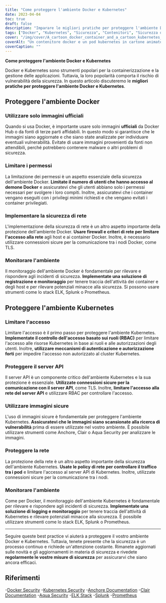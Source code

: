 ```yaml
---
title: "Come proteggere l'ambiente Docker e Kubernetes"
date: 2023-04-04
toc: true
draft: false
description: "Imparare le migliori pratiche per proteggere l'ambiente Docker e Kubernetes, tra cui l'uso di immagini ufficiali, la limitazione dei permessi e l'implementazione della sicurezza di rete."
tags: ["Docker", "Kubernetes", "Sicurezza", "Contenitori", "Sicurezza di rete", "RBAC", "Server API", "Vulnerabilità", "Monitoraggio", "Registrazione", "Firewall", "TLS", "Ancora", "Clair", "Aqua Security", "Pila ELK", "Splunk", "Prometeo", "Sicurezza informatica", "Migliori pratiche"]
cover: "/img/cover/A_cartoon_docker_container_and_a_cartoon_kubernetes_pod.png"
coverAlt: "Un contenitore docker e un pod kubernetes in cartone animato che si tengono per mano e sono in piedi sopra una cassaforte chiusa a chiave. Lo sfondo è un muro di codici informatici."
coverCaption: ""
---
```


**Come proteggere l'ambiente Docker e Kubernetes**

Docker e Kubernetes sono strumenti popolari per la containerizzazione e la gestione delle applicazioni. Tuttavia, la loro popolarità comporta il rischio di vulnerabilità della sicurezza. In questo articolo discuteremo le **migliori pratiche per proteggere l'ambiente Docker e Kubernetes**.

## Proteggere l'ambiente Docker

### Utilizzare solo immagini ufficiali

Quando si usa Docker, è importante usare solo immagini **ufficiali** da Docker Hub o da fonti di terze parti affidabili. In questo modo si garantisce che le immagini siano aggiornate e che siano state analizzate per individuare eventuali vulnerabilità. Evitate di usare immagini provenienti da fonti non attendibili, perché potrebbero contenere malware o altri problemi di sicurezza.

### Limitare i permessi

La limitazione dei permessi è un aspetto essenziale della sicurezza dell'ambiente Docker. **Limitate il numero di utenti che hanno accesso al demone Docker** e assicuratevi che gli utenti abbiano solo i permessi necessari per svolgere i loro compiti. Inoltre, assicuratevi che i container vengano eseguiti con i privilegi minimi richiesti e che vengano evitati i container privilegiati.

### Implementare la sicurezza di rete

L'implementazione della sicurezza di rete è un altro aspetto importante della protezione dell'ambiente Docker. **Usare firewall e criteri di rete per limitare l'accesso alla rete** agli host e ai container Docker. Inoltre, è necessario utilizzare connessioni sicure per la comunicazione tra i nodi Docker, come TLS.

### Monitorare l'ambiente

Il monitoraggio dell'ambiente Docker è fondamentale per rilevare e rispondere agli incidenti di sicurezza. **Implementate una soluzione di registrazione e monitoraggio** per tenere traccia dell'attività dei container e degli host e per rilevare potenziali minacce alla sicurezza. Si possono usare strumenti come lo stack ELK, Splunk o Prometheus.

## Proteggere l'ambiente Kubernetes

### Limitare l'accesso

Limitare l'accesso è il primo passo per proteggere l'ambiente Kubernetes. **Implementate il controllo dell'accesso basato sui ruoli (RBAC)** per limitare l'accesso alle risorse Kubernetes in base ai ruoli e alle autorizzazioni degli utenti. Inoltre, **utilizzare meccanismi di autenticazione e autorizzazione forti** per impedire l'accesso non autorizzato al cluster Kubernetes.

### Proteggere il server API

Il server API è un componente critico dell'ambiente Kubernetes e la sua protezione è essenziale. **Utilizzate connessioni sicure per la comunicazione con il server API**, come TLS. Inoltre, **limitare l'accesso alla rete del server API** e utilizzare RBAC per controllare l'accesso.

### Utilizzare immagini sicure

L'uso di immagini sicure è fondamentale per proteggere l'ambiente Kubernetes. **Assicuratevi che le immagini siano scansionate alla ricerca di vulnerabilità** prima di essere utilizzate nel vostro ambiente. È possibile utilizzare strumenti come Anchore, Clair o Aqua Security per analizzare le immagini.

### Proteggere la rete

La protezione della rete è un altro aspetto importante della sicurezza dell'ambiente Kubernetes. **Usate le policy di rete per controllare il traffico tra i pod** e limitare l'accesso al server API di Kubernetes. Inoltre, utilizzate connessioni sicure per la comunicazione tra i nodi.

### Monitorare l'ambiente

Come per Docker, il monitoraggio dell'ambiente Kubernetes è fondamentale per rilevare e rispondere agli incidenti di sicurezza. **Implementate una soluzione di logging e monitoraggio** per tenere traccia dell'attività di Kubernetes e rilevare potenziali minacce alla sicurezza. È possibile utilizzare strumenti come lo stack ELK, Splunk o Prometheus.

______

Seguire queste best practice vi aiuterà a proteggere il vostro ambiente Docker e Kubernetes. Tuttavia, tenete presente che la sicurezza è un processo continuo e richiede un'attenzione costante. Rimanete aggiornati sulle novità e gli aggiornamenti in materia di sicurezza e rivedete **regolarmente le vostre misure di sicurezza** per assicurarvi che siano ancora efficaci.

## Riferimenti

-[Docker Security](https://docs.docker.com/engine/security/security/)
-[Kubernetes Security](https://kubernetes.io/docs/concepts/security/)
-[Anchore Documentation](https://docs.anchore.com/)
-[Clair Documentation](https://github.com/quay/clair/blob/master/Documentation/)
-[Aqua Security](https://www.aquasec.com/)
-[ELK Stack](https://www.elastic.co/what-is/elk-stack)
-[Splunk](https://www.splunk.com/)
-[Prometheus](https://prometheus.io/)